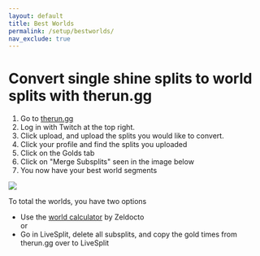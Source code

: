```yaml
---
layout: default
title: Best Worlds
permalink: /setup/bestworlds/
nav_exclude: true
---
```


# Convert single shine splits to world splits with therun.gg  

1. Go to [therun.gg](https://therun.gg)
2. Log in with Twitch at the top right.
3. Click upload, and upload the splits you would like to convert.
4. Click your profile and find the splits you uploaded
5. Click on the Golds tab
6. Click on "Merge Subsplits" seen in the image below
7. You now have your best world segments

<img src="/sms-guide/assets/setup/mergesubsplits.png">

To total the worlds, you have two options
- Use the [world calculator](https://zeldocto.github.io/worldcalc/) by Zeldocto  
   or  
- Go in LiveSplit, delete all subsplits, and copy the gold times from therun.gg over to LiveSplit
